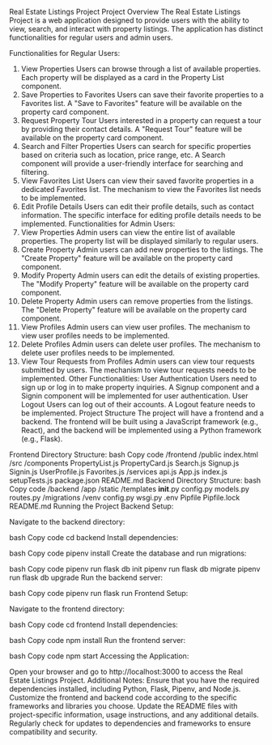 Real Estate Listings Project
Project Overview
The Real Estate Listings Project is a web application designed to provide users with the ability to view, search, and interact with property listings. The application has distinct functionalities for regular users and admin users.

Functionalities for Regular Users:
1. View Properties
Users can browse through a list of available properties.
Each property will be displayed as a card in the Property List component.
2. Save Properties to Favorites
Users can save their favorite properties to a Favorites list.
A "Save to Favorites" feature will be available on the property card component.
3. Request Property Tour
Users interested in a property can request a tour by providing their contact details.
A "Request Tour" feature will be available on the property card component.
4. Search and Filter Properties
Users can search for specific properties based on criteria such as location, price range, etc.
A Search component will provide a user-friendly interface for searching and filtering.
5. View Favorites List
Users can view their saved favorite properties in a dedicated Favorites list.
The mechanism to view the Favorites list needs to be implemented.
6. Edit Profile Details
Users can edit their profile details, such as contact information.
The specific interface for editing profile details needs to be implemented.
Functionalities for Admin Users:
1. View Properties
Admin users can view the entire list of available properties.
The property list will be displayed similarly to regular users.
2. Create Property
Admin users can add new properties to the listings.
The "Create Property" feature will be available on the property card component.
3. Modify Property
Admin users can edit the details of existing properties.
The "Modify Property" feature will be available on the property card component.
4. Delete Property
Admin users can remove properties from the listings.
The "Delete Property" feature will be available on the property card component.
5. View Profiles
Admin users can view user profiles.
The mechanism to view user profiles needs to be implemented.
6. Delete Profiles
Admin users can delete user profiles.
The mechanism to delete user profiles needs to be implemented.
7. View Tour Requests from Profiles
Admin users can view tour requests submitted by users.
The mechanism to view tour requests needs to be implemented.
Other Functionalities:
User Authentication
Users need to sign up or log in to make property inquiries.
A Signup component and a Signin component will be implemented for user authentication.
User Logout
Users can log out of their accounts.
A Logout feature needs to be implemented.
Project Structure
The project will have a frontend and a backend. The frontend will be built using a JavaScript framework (e.g., React), and the backend will be implemented using a Python framework (e.g., Flask).

Frontend Directory Structure:
bash
Copy code
/frontend
  /public
    index.html
  /src
    /components
      PropertyList.js
      PropertyCard.js
      Search.js
      Signup.js
      Signin.js
      UserProfile.js
      Favorites.js
    /services
      api.js
    App.js
    index.js
    setupTests.js
  package.json
  README.md
Backend Directory Structure:
bash
Copy code
/backend
  /app
    /static
    /templates
    __init__.py
    config.py
    models.py
    routes.py
    /migrations
    /venv
  config.py
  wsgi.py
.env
Pipfile
Pipfile.lock
README.md
Running the Project
Backend Setup:

Navigate to the backend directory:

bash
Copy code
cd backend
Install dependencies:

bash
Copy code
pipenv install
Create the database and run migrations:

bash
Copy code
pipenv run flask db init
pipenv run flask db migrate
pipenv run flask db upgrade
Run the backend server:

bash
Copy code
pipenv run flask run
Frontend Setup:

Navigate to the frontend directory:

bash
Copy code
cd frontend
Install dependencies:

bash
Copy code
npm install
Run the frontend server:

bash
Copy code
npm start
Accessing the Application:

Open your browser and go to http://localhost:3000 to access the Real Estate Listings Project.
Additional Notes:
Ensure that you have the required dependencies installed, including Python, Flask, Pipenv, and Node.js.
Customize the frontend and backend code according to the specific frameworks and libraries you choose.
Update the README files with project-specific information, usage instructions, and any additional details.
Regularly check for updates to dependencies and frameworks to ensure compatibility and security.







